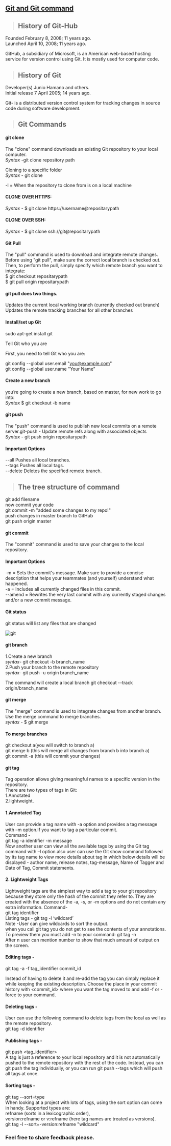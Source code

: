 
## [Git and Git command](https://prayuja-teli.github.io/Blog/git)     

> ## History of Git-Hub

Founded	February 8, 2008; 11 years ago.<br/>
Launched	April 10, 2008; 11 years ago.<br/>

GitHub, a subsidiary of Microsoft, is an American web-based hosting service for version control using Git. It is mostly used for computer code.<br/>


> ## History of Git

Developer(s)	Junio Hamano and others.<br/>
Initial release	7 April 2005; 14 years ago.<br/>

Git- is a distributed version control system for tracking changes in source code during software development.<br/>

> ## Git Commands<br/>

#### git clone<br/>

The "clone" command downloads an existing Git repository to your local computer.<br/>
*Syntax* -git clone repository path<br/>

Cloning to a specific folder<br/>
*Syntax* - git clone <repo> <directory><br/>
  
 -l = When the repository to clone from is on a local machine<br/>

#### CLONE OVER HTTPS:<br/>
*Syntax* - $ git clone https://username@repositarypath<br/>
#### CLONE OVER SSH:<br/>
*Syntax* - $ git clone ssh://git@repositarypath<br/>
 
#### Git Pull<br/>

The "pull" command is used to download and integrate remote changes.<br/>
Before using "git pull", make sure the correct local branch is checked out. Then, to perform the pull, simply specify which remote branch you want to integrate:<br/>
$ git checkout repositarypath<br/>
$ git pull origin repositarypath<br/>

#### git pull does two things.<br/>
Updates the current local working branch (currently checked out branch)<br/>
Updates the remote tracking branches for all other branches<br/>

#### Install/set up Git<br/>

sudo apt-get install git<br/>

Tell Git who you are<br/>

First, you need to tell Git who you are:<br/>

git config --global user.email "you@example.com"<br/>
git config --global user.name "Your Name"<br/>


#### Create a new branch<br/>
you’re going to create a new branch, based on master, for new work to go into:<br/>
*Syntax* $ git checkout -b name<br/>

#### git push<br/>
The "push" command is used to publish new local commits on a remote server.git-push - Update remote refs along with associated objects<br/>
*Syntax* - git push origin repositarypath<br/>

#### Important Options<br/>

--all Pushes all local branches.<br/>
--tags  Pushes all local tags.<br/>
--delete Deletes the specified remote branch.<br/>

> ## The tree structure of command<br/>
git add filename<br/>
now commit your code<br/>
git commit -m "added some changes to my repo!"<br/>
push changes in master branch to GitHub<br/>
git push origin master<br/>


#### git commit<br/>
The "commit" command is used to save your changes to the local repository.<br/>

#### Important Options<br/>
-m <message>  = Sets the commit's message. Make sure to provide a concise description that helps your teammates (and yourself) understand what happened.<br/>
-a  = Includes all currently changed files in this commit. <br/>
--amend  = Rewrites the very last commit with any currently staged changes and/or a new commit message.<br/>
  
  
#### Git status<br/>
git status will list any files that are changed<br/>

![git](https://user-images.githubusercontent.com/50698539/58624031-e2c58900-82ec-11e9-95cc-cfc84c464476.png)


#### git branch<br/>

1.Create a new branch<br/>
*syntax*- git checkout -b branch_name<br/>
2.Push your branch to the remote repository<br/>
*syntax*- git push -u origin branch_name<br/>

The command will create a local branch 
git checkout --track origin/branch_name

#### git merge<br/>
The "merge" command is used to integrate changes from another branch.<br/>
Use the merge command to merge branches.<br/>
*syntax* - $ git merge <commit><br/>
  
#### To merge branches<br/>

git checkout a(you will switch to branch a)<br/>
git merge b (this will merge all changes from branch b into branch a)<br/>
git commit -a (this will commit your changes)<br/>

#### git tag<br/>

Tag operation allows giving meaningful names to a specific version in the repository.<br/>
There are two types of tags in Git: <br/>
1.Annotated<br/>
2.lightweight.<br/>

#### 1.Annotated Tag
User can provide a tag name with -a option and provides a tag message with –m option.If you want to tag a particular commit.<br/>
Command -<br/>
git tag -a  identifier -m message<br/>
Now another user can view all the available tags by using the Git tag command with –l option also user can use the Git show command followed by its tag name to view more details about tag in which below details will be displayed - author name, release notes, tag-message, Name of Tagger and Date of Tag, Commit statements.<br/>

#### 2. Lightweight Tags<br/>
Lightweight tags are the simplest way to add a tag to your git repository because they store only the hash of the commit they refer to. They are created with the absence of the -a, -s, or -m options and do not contain any extra information.
Command-<br/>
git tag  identifier<br/>
Listing tags - git tag -l ‘wildcard’<br/>
Note -User can give wildcards to sort the output.<br/>
when you call git tag you do not get to see the contents of your annotations. To preview them you must add -n to your command: git tag -n <br/>
After n user can mention number to show that much amount of output on the screen.<br/>

#### Editing tags - <br/>

git tag -a -f tag_identifier commit_id <br/>

Instead of having to delete it and re-add the tag you can simply replace it while keeping the existing description. Choose the place in your commit history with <commit_id> where you want the tag moved to and add -f or -force to your command.

#### Deleting tags - <br/>

User can use the following command to delete tags from the local as well as the remote repository.<br/>
git tag -d identifier<br/>

#### Publishing tags -<br/>
git push <location> <tag_identifier><br/>
A tag is just a reference to your local repository and it is not automatically pushed to the remote repository with the rest of the code. Instead, you can git push the tag individually, or you can run git push --tags which will push all tags at once.<br/>
  
#### Sorting tags -<br/>
git tag --sort=type<br/>
When looking at a project with lots of tags, using the sort option can come in handy. Supported types are:<br/>
refname (sorts in a lexicographic order),<br/>
version:refname or v:refname (here tag names are treated as versions).<br/>
git tag -l --sort=-version:refname "wildcard"<br/>


### Feel free to share feedback please.
